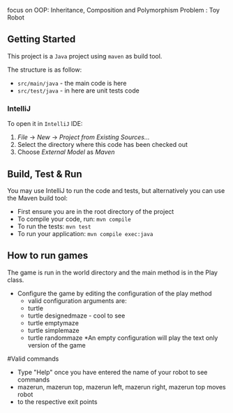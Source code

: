 
focus on OOP: Inheritance, Composition and Polymorphism
Problem : Toy Robot

## Getting Started
This project is a `Java` project using `maven` as build tool.

The structure is as follow:
* `src/main/java` - the main code is here 
* `src/test/java` - in here are unit tests code 


### IntelliJ
To open it in `IntelliJ` IDE:
1. _File_ -> _New_ -> _Project from Existing Sources..._
1. Select the directory where this code has been checked out
1. Choose _External Model_ as *Maven*

## Build, Test & Run
You may use IntelliJ to run the code and tests, but alternatively you can use the Maven build tool:
* First ensure you are in the root directory of the project
* To compile your code, run: `mvn compile` 
* To run the tests: `mvn test`
* To run your application: `mvn compile exec:java`

## How to run games
The game is run in the world directory and the main method is in the Play class.
* Configure the game by editing the configuration of the play method
  * valid configuration arguments are:
  * turtle
  * turtle designedmaze - cool to see
  * turtle emptymaze
  * turtle simplemaze
  * turtle randommaze
*An empty configuration will play the text only version of the game

#Valid commands
* Type "Help" once you have entered the name of your robot to see commands
* mazerun, mazerun top, mazerun left, mazerun right, mazerun top moves robot 
* to the respective exit points 

